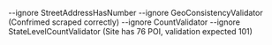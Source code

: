 --ignore StreetAddressHasNumber --ignore GeoConsistencyValidator (Confrimed scraped correctly)
--ignore CountValidator --ignore StateLevelCountValidator (Site has 76 POI, validation expected 101)
